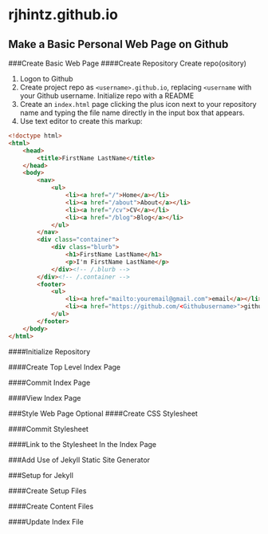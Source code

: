 # rjhintz.github.io

## Make a Basic Personal Web Page on Github
###Create Basic Web Page
####Create Repository
Create repo(ository)
1. Logon to Github 
2. Create project repo as `<username>.github.io`, replacing `<username`
with your Github username. Initialize repo with a README
3. Create an `index.html` page clicking the plus icon next to your repository
name and typing the file name directly in the input box that appears.
4. Use text editor to create this markup:
```html
<!doctype html>
<html>
	<head>
		<title>FirstName LastName</title>
	</head>
	<body>
		<nav>
    		<ul>
        		<li><a href="/">Home</a></li>
	        	<li><a href="/about">About</a></li>
        		<li><a href="/cv">CV</a></li>
        		<li><a href="/blog">Blog</a></li>
    		</ul>
		</nav>
		<div class="container">
    		<div class="blurb">
        		<h1>FirstName LastName</h1>
				<p>I'm FirstName LastName</p>
    		</div><!-- /.blurb -->
		</div><!-- /.container -->
		<footer>
    		<ul>
        		<li><a href="mailto:youremail@gmail.com">email</a></li>
        		<li><a href="https://github.com/<Githubusername>">github.com/,Githubusername</a></li>
			</ul>
		</footer>
	</body>
</html>
```
####Initialize Repository

####Create Top Level Index Page

####Commit Index Page

####View Index Page

###Style Web Page
Optional
####Create CSS Stylesheet

####Commit Stylesheet

####Link to the Stylesheet In the Index Page

###Add Use of Jekyll Static Site Generator

###Setup for Jekyll

####Create Setup Files

####Create Content Files

####Update Index File
